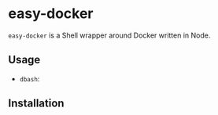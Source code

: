 # easy-docker

`easy-docker` is a Shell wrapper around Docker written in Node.

## Usage

- `dbash`:

## Installation